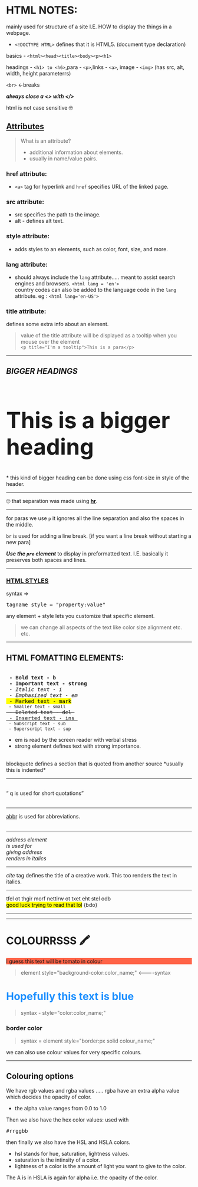 # HTML NOTES:

mainly used for structure of a site I.E. HOW to display the things in a webpage.

* `<!DOCTYPE HTML>` defines that it is HTML5. (document type declaration)

basics - `<html><head><title><body><p><h1>`

headings - `<h1> to <h6>`,para - `<p>`,links - `<a>`, image - `<img>` (has src, alt, width, height parameterrs)

`<br>` <-breaks 

***always close a <> with </>***

html is not case sensitive 🤓

## <u>Attributes</u>
> What is an attribute?
> - additional information about elements.
> - usually in name/value pairs.

### href attribute:
* `<a>` tag for hyperlink and `href` specifies URL of the linked page.

### src attribute: 
* src specifies the path to the image.
* alt - defines alt text.

### style attribute:
* adds styles to an elements, such as color, font, size, and more.

### lang attribute:
* should always include the `lang` attribute..... meant to assist search engines and browsers.
`<html lang = 'en'>`
<br> country codes can also be added to the language code in the `lang` attribute. eg : `<html lang='en-US'>`

### title attribute:
defines some extra info about an element. 
> value of the title attribute will be displayed as a tooltip when you mouse over the element
<br>`<p title="I'm a tooltip">This is a para</p>`
____________________

## ***BIGGER HEADINGS***
<h1 style="font-size:60px;">This is a bigger heading</h1>
* this kind of bigger heading can be done using css font-size in style of the header.
<hr>
🙄 that separation was made using <b><u>hr</u></b>.<hr>

for paras we use `p` it ignores all the line separation and also the spaces in the middle.

`br` is used for adding a line break. [if you want a line break without starting a new para]

***Use the `pre` element*** to display in preformatted text.
I.E. basically it preserves both spaces and lines.


<hr>
<h3><u>HTML STYLES</u></h3>
syntax => <pre>tagname style = "property:value"</pre>

any element + style lets you customize that specific element.

> we can change all aspects of the text like color size alignment etc. etc.
<hr>
<h2>
HTML FOMATTING ELEMENTS:</h2>
<pre> 
<b> - Bold text - b</b>
<strong> - Important text - strong</strong>
<i> - Italic text - i </i>
<em> - Emphasized text - em</em> 
<mark> - Marked text - mark</mark>
<small> - Smaller text - small</small>
<del> - Deleted text - del </del>
<ins> - Inserted text - ins </ins>
<sub> - Subscript text - sub</sub>
<sup> - Superscript text - sup</sup>
</pre>

* em is read by the screen reader with verbal stress
* strong element defines text with strong importance.

<br>
blockquote defines a section that is quoted from another source *usually this is indented*
<hr>
<br>
<q> q is used for short quotations</q> 
<br>
<br>
<hr>
<abbr title= "abbreviations">abbr</abbr> is used for abbreviations.
<br>
<br>
<hr>
<address> address element<br>
is used for<br>
giving address<br>
renders in italics</address>
<hr>
<cite>cite</cite> tag defines the title of a creative work. This too renders the text in italics.
<hr>
<bdo dir='rtl'> bdo lets the text to written from right to left</bdo>
<br>
<mark>good luck trying to read that lol</mark> {bdo}
<hr>

<!--this is the comment tag-->

<hr>

# COLOURRSSS 🖍

<p style="background-color:Tomato;">I guess this text will be tomato in colour</p>

> element style="background-color:color_name;" <----syntax

<h1 style="color:DodgerBlue;"> Hopefully this text is blue</h1>

> syntax - style="color:color_name;"

<h3> border color</h1>

> syntax = element style="border:px solid colour_name;"

we can also use colour values for very specific colours.
<hr>

## **Colouring options**
We have rgb values and rgba values ..... rgba have an extra alpha value which decides the opacity of color.
- the alpha value ranges from 0.0 to 1.0

Then we also have the hex color values: used with <pre>#rrggbb</pre>

then finally we also have the HSL and HSLA colors.
- hsl stands for hue, saturation, lightness values.
- saturation is the intinsity of a color.
- lightness of a color is the amount of light you want to give to the color.

The A is in HSLA is again for alpha i.e. the opacity of the color.
